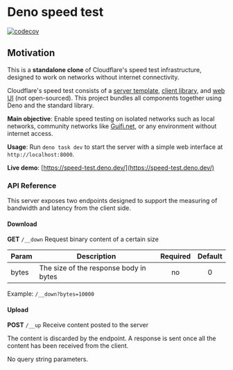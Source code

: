 # Deno speed test

[![codecov](https://codecov.io/gh/esroyo/deno-speed-test/graph/badge.svg?token=C01UTG74LH)](https://codecov.io/gh/esroyo/deno-speed-test)

## Motivation

This is a **standalone clone** of Cloudflare's speed test infrastructure, designed to work on networks without internet connectivity.

Cloudflare's speed test consists of a [server template](https://github.com/cloudflare/worker-speedtest-template), [client library](https://github.com/cloudflare/speedtest), and [web UI](https://speed.cloudflare.com/) (not open-sourced). This project bundles all components together using Deno and the standard library.

**Main objective**: Enable speed testing on isolated networks such as local networks, community networks like [Guifi.net](http://guifi.net/), or any environment without internet access.

**Usage**: Run `deno task dev` to start the server with a simple web interface at `http://localhost:8000`.

**Live demo**: [https://speed-test.deno.dev/](https://speed-test.deno.dev/)

### API Reference

This server exposes two endpoints designed to support the measuring of bandwidth and latency from the client side.

#### Download

**GET** `/__down` Request binary content of a certain size

| Param | Description                            | Required | Default |
| ----- | -------------------------------------- | :------: | :-----: |
| bytes | The size of the response body in bytes |    no    |    0    |

Example: `/__down?bytes=10000`

#### Upload

**POST** `/__up` Receive content posted to the server

The content is discarded by the endpoint. A response is sent once all the content has been received from the client.

No query string parameters.
